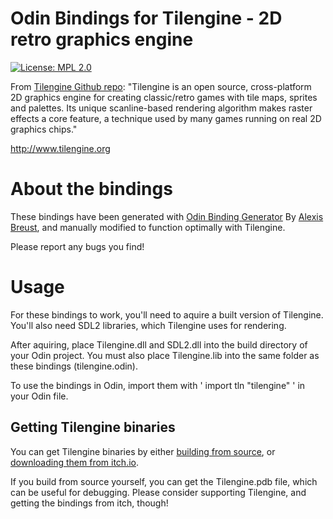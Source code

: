 # Odin Bindings for Tilengine - 2D retro graphics engine
[![License: MPL 2.0](https://img.shields.io/badge/License-MPL%202.0-brightgreen.svg)](https://opensource.org/licenses/MPL-2.0)

From [Tilengine Github repo](https://github.com/megamarc/Tilengine):
"Tilengine is an open source, cross-platform 2D graphics engine for creating classic/retro games with tile maps, sprites and palettes. Its unique scanline-based rendering algorithm makes raster effects a core feature, a technique used by many games running on real 2D graphics chips."

http://www.tilengine.org

# About the bindings

These bindings have been generated with [Odin Binding Generator](https://github.com/Breush/odin-binding-generator) By [Alexis Breust](https://github.com/Breush), and manually modified to function optimally with Tilengine.

Please report any bugs you find!

# Usage
For these bindings to work, you'll need to aquire a built version of Tilengine. You'll also need SDL2 libraries, which Tilengine uses for rendering.

After aquiring, place Tilengine.dll and SDL2.dll into the build directory of your Odin project.
You must also place Tilengine.lib into the same folder as these bindings (tilengine.odin).

To use the bindings in Odin, import them with ' import tln "tilengine" ' in your Odin file.

## Getting Tilengine binaries

You can get Tilengine binaries by either [building from source](https://github.com/megamarc/Tilengine?tab=readme-ov-file#build-from-source), or [downloading them from itch.io](https://megamarc.itch.io/tilengine).

If you build from source yourself, you can get the Tilengine.pdb file, which can be useful for debugging. Please consider supporting Tilengine, and getting the bindings from itch, though!